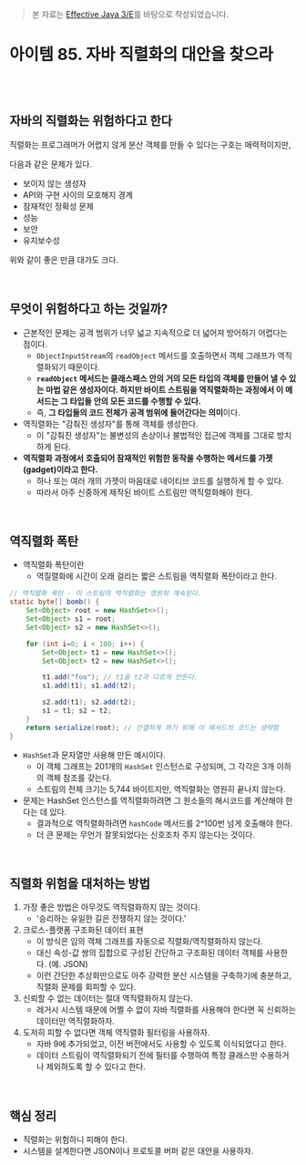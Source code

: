 > 본 자료는 [Effective Java 3/E]()를 바탕으로 작성되었습니다.

# 아이템 85. 자바 직렬화의 대안을 찾으라

<br>

<br>

## 자바의 직렬화는 위험하다고 한다
직렬화는 프로그래머가 어렵지 않게 분산 객체를 만들 수 있다는 구호는 매력적이지만, 

다음과 같은 문제가 있다.

* 보이지 않는 생성자
* API와 구현 사이의 모호해지 경계
* 잠재적인 정확성 문제
* 성능
* 보안
* 유지보수성

위와 같이 좋은 만큼 대가도 크다.

<br>

## 무엇이 위험하다고 하는 것일까?
* 근본적인 문제는 공격 범위가 너무 넓고 지속적으로 더 넓어져 방어하기 어렵다는 점이다.
  * `ObjectInputStream`의 `readObject` 메서드를 호출하면서 객체 그래프가 역직렬화되기 때문이다.
  * **`readObject` 메서드는 클래스패스 안의 거의 모든 타입의 객체를 만들어 낼 수 있는 마법 같은 생성자이다. 하지만 바이트 스트림을 역직렬화하는 과정에서 이 메서드는 그 타입들 안의 모든 코드를 수행할 수 있다.**
  * 즉, **그 타입들의 코드 전체가 공격 범위에 들어간다는 의미**이다.
* 역직렬화는 "감춰진 생성자"를 통해 객체를 생성한다.
  * 이 "감춰진 생성자"는 불변성의 손상이나 불법적인 접근에 객체를 그대로 방치하게 된다.
* **역직렬화 과정에서 호출되어 잠재적인 위험한 동작을 수행하는 메서드를 가젯(gadget)이라고 한다.**
  * 하나 또는 여러 개의 가젯이 마음대로 네이티브 코드를 실행하게 할 수 있다.
  * 따라서 아주 신중하게 제작된 바이트 스트림만 역직렬화해야 한다.

<br>

## 역직렬화 폭탄
* 역직렬화 폭탄이란
  * 역질렬화에 시간이 오래 걸리는 짧은 스트림을 역직렬화 폭탄이라고 한다.

```java
// 역직렬화 폭탄 - 이 스트림의 역직렬화는 영원히 계속된다.
static byte[] bomb() {
    Set<Object> root = new HashSet<>();
    Set<Object> s1 = root;
    Set<Object> s2 = new HashSet<>();

    for (int i=0; i < 100; i++) {
        Set<Object> t1 = new HashSet<>();
        Set<Object> t2 = new HashSet<>();

        t1.add("foo"); // t1을 t2과 다르게 만든다.
        s1.add(t1); s1.add(t2);

        s2.add(t1); s2.add(t2);
        s1 = t1; s2 = t2;
    }
    return serialize(root); // 간결하게 하기 위해 이 메서드의 코드는 생략함
}
```
* `HashSet`과 문자열만 사용해 만든 예시이다.
  * 이 객체 그래프는 201개의 `HashSet` 인스턴스로 구성되며, 그 각각은 3개 이하의 객체 참조를 갖는다.
  * 스트림의 전체 크기는 5,744 바이트지만, 역직렬화는 영원히 끝나지 않는다.
* 문제는 HashSet 인스턴스를 역직렬화하려면 그 원소들의 해시코드를 계산해야 한다는 데 있다.
  * 결과적으로 역직렬화하려면 `hashCode` 메서드를 2^100번 넘게 호출해야 한다.
  * 더 큰 문제는 무언가 잘못되었다는 신호조차 주지 않는다는 것이다.

<br>

## 직렬화 위험을 대처하는 방법
1. 가장 좋은 방법은 아무것도 역직렬화하지 않는 것이다.
   * '승리하는 유일한 길은 전쟁하지 않는 것이다.'
2. 크로스-플랫폼 구조화된 데이터 표현
   * 이 방식은 임의 객체 그래프를 자동으로 직렬화/역직렬화하지 않는다.
   * 대신 속성-값 쌍의 집합으로 구성된 간단하고 구조화된 데이터 객체를 사용한다. (예. JSON)
   * 이런 간단한 추상화만으로도 아주 강력한 분산 시스템을 구축하기에 충분하고, 직렬화 문제를 회피할 수 있다.
3. 신뢰할 수 없는 데이터는 절대 역직렬화하지 않는다.
   * 레거시 시스템 때문에 어쩔 수 없이 자바 직렬화를 사용해야 한다면 꼭 신뢰하는 데이터만 역직렬화하자.
4. 도저히 피할 수 없다면 객체 역직렬화 필터링을 사용하자.
   * 자바 9에 추가되었고, 이전 버전에서도 사용할 수 있도록 이식되었다고 한다.
   * 데이터 스트림이 역직렬화되기 전에 필터를 수행하여 특정 클래스만 수용하거나 제외하도록 할 수 있다고 한다.

<br>

## 핵심 정리
* 직렬화는 위험하니 피해야 한다.
* 시스템을 설계한다면 JSON이나 프로토콜 버퍼 같은 대안을 사용하자.
